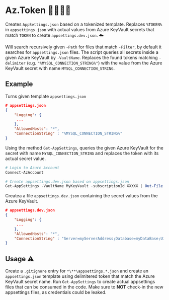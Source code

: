 # Az.Token 👩‍💻👨‍💻

Creates `AppSettings.json` based on a tokenized template. Replaces `%TOKEN%` in `appsettings.json` with actual values from Azure KeyVault secrets that match `TOKEN` to create  `appsettings.dev.json`. ☁️

Will search recursively given `-Path` for files that match `-Filter`, by default it searches for `appsettings.json` files. The script queries all secrets inside a given Azure KeyVault by `-VaultName`. Replaces the found tokens matching `-delimiter` (e.g. `"%MYSQL_CONNECTION_STRING%"`) with the value from the Azure KeyVault secret with name `MYSQL_CONNECTION_STRING`.

## Example

Turns given template `appsettings.json`

```json
# appsettings.json
{
    "Logging": {
     ...
    },
    "AllowedHosts": "*",
    "ConnectionString" : "%MYSQL_CONNECTION_STRING%"
}
```

Using the method `Get-AppSettings`, queries the given Azure KeyVault for the secret with name `MYSQL_CONNECTION_STRING` and replaces the token with its actual secret value.

```powershell
# Login to Azure Account
Connect-AzAccount

# Create appsettings.dev.json based on appsettings.json
Get-AppSettings -VaultName MyKeyVault -subscriptionId XXXXX | Out-File "appsettings.dev.json"
```

Createa a file `appsettings.dev.json` containing the secret values from the Azure KeyVault.

```json
# appsettings.dev.json
{
    "Logging": {
     ...
    },
    "AllowedHosts": "*",
    "ConnectionString" : "Server=myServerAddress;Database=myDataBase;Uid=myUsername;Pwd=myPassword;"
}
```

## Usage ⚠️

Create a `.gitignore` entry for `*\**\appsettings.*.json` and create an `appsettings.json` template using delimitered token that match the Azure KeyVault secret name. Run `Get-AppSettings` to create actual appsettings files that can be consumed in the code. Make sure to **NOT** check-in the new appsettings files, as credentials could be leaked.


